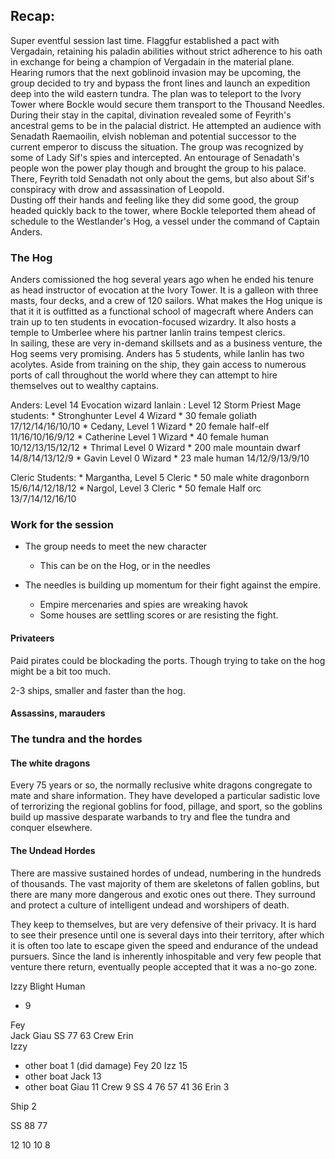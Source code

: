 ## Recap: 

Super eventful session last time. Flaggfur established a pact with Vergadain, retaining 
his paladin abilities without strict adherence to his oath in exchange for being a 
champion of Vergadain in the material plane.  
Hearing rumors that the next goblinoid invasion may be upcoming, the group decided to 
try and bypass the front lines and launch an expedition deep into the wild eastern 
tundra. The plan was to teleport to the Ivory Tower where Bockle would secure them 
transport to the Thousand Needles.  
During their stay in the capital, divination revealed some of Feyrith's ancestral gems 
to be in the palacial district. He attempted an audience with Senadath Raemaoilin, 
elvish nobleman and potential successor to the current emperor to discuss the situation. 
The group was recognized by some of Lady Sif's spies and intercepted. An entourage of 
Senadath's people won the power play though and brought the group to his palace. There, 
Feyrith told Senadath not only about the gems, but also about Sif's conspiracy with 
drow and assassination of Leopold.  
Dusting off their hands and feeling like they did some good, the group headed quickly 
back to the tower, where Bockle teleported them ahead of schedule to the Westlander's 
Hog, a vessel under the command of Captain Anders.


### The Hog 
Anders comissioned the hog several years ago when he ended his tenure as head instructor 
of evocation at the Ivory Tower. It is a galleon with three masts, four decks, and a 
crew of 120 sailors. What makes the Hog unique is that it it is outfitted as a functional 
school of magecraft where Anders can train up to ten students in evocation-focused 
wizardry. It also hosts a temple to Umberlee where his partner Ianlin trains tempest 
clerics.  
In sailing, these are very in-demand skillsets and as a business venture, the Hog seems 
very promising. Anders has 5 students, while Ianlin has two acolytes. Aside from training 
on the ship, they gain access to numerous ports of call throughout the world where they can 
attempt to hire themselves out to wealthy captains. 

Anders: Level 14 Evocation wizard 
Ianlain : Level 12 Storm Priest
Mage students: 
    * Stronghunter Level 4 Wizard 
        * 30 female goliath 17/12/14/16/10/10
    * Cedany, Level 1 Wizard 
        * 20 female half-elf 11/16/10/16/9/12
    * Catherine Level 1 Wizard
        * 40 female human 10/12/13/15/12/12
    * Thrimal Level 0 Wizard 
        * 200 male mountain dwarf 14/8/14/13/12/9
    * Gavin Level 0 Wizard
        * 23 male human 14/12/9/13/9/10

Cleric Students:
    * Margantha, Level 5 Cleric
        * 50 male white dragonborn 15/6/14/12/18/12
    * Nargol, Level 3 Cleric 
        * 50 female Half orc 13/7/14/12/16/10


### Work for the session  
* The group needs to meet the new character 
    * This can be on the Hog, or in the needles 

* The needles is building up momentum for their fight against 
the empire. 
    * Empire mercenaries and spies are wreaking havok
    * Some houses are settling scores or are resisting the fight. 

#### Privateers  
Paid pirates could be blockading the ports. Though trying to take on the hog might 
be a bit too much.

2-3 ships, smaller and faster than the hog. 

#### Assassins, marauders


### The tundra and the hordes 

#### The white dragons  
Every 75 years or so, the normally reclusive white dragons congregate to mate and 
share information. They have developed a particular sadistic love of terrorizing 
the regional goblins for food, pillage, and sport, so the goblins build up massive 
desparate warbands to try and flee the tundra and conquer elsewhere.  

#### The Undead Hordes 
There are massive sustained hordes of undead, numbering in the hundreds of thousands. 
The vast majority of them are skeletons of fallen goblins, but there are many more 
dangerous and exotic ones out there. They surround and protect a culture of 
intelligent undead and worshipers of death.  

They keep to themselves, but are very defensive of their privacy. It is hard to 
see their presence until one is several days into their territory, after which 
it is often too late to escape given the speed and endurance of the undead 
pursuers. Since the land is inherently inhospitable and very few people that 
venture there return, eventually people accepted that it was a no-go zone.  

Izzy Blight Human 

- 9

Fey  
Jack 
Giau 
SS  77 63 
Crew
Erin  
Izzy

* other boat 1 (did damage) Fey  20 
Izz  15 
* other boat Jack 13 
* other boat Giau 11
Crew 9 
SS   4  76 57 41 36
Erin 3


Ship 2


SS 88 77 

12
10
10
8